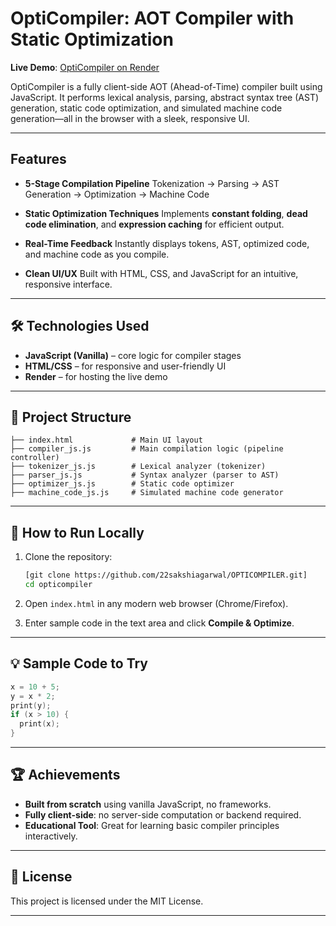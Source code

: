 
#  OptiCompiler: AOT Compiler with Static Optimization

**Live Demo**: [OptiCompiler on Render](https://opticompiler.onrender.com/)

OptiCompiler is a fully client-side AOT (Ahead-of-Time) compiler built using JavaScript. It performs lexical analysis, parsing, abstract syntax tree (AST) generation, static code optimization, and simulated machine code generation—all in the browser with a sleek, responsive UI.

---

## Features

* **5-Stage Compilation Pipeline**
  Tokenization → Parsing → AST Generation → Optimization → Machine Code

* **Static Optimization Techniques**
  Implements **constant folding**, **dead code elimination**, and **expression caching** for efficient output.

* **Real-Time Feedback**
  Instantly displays tokens, AST, optimized code, and machine code as you compile.

* **Clean UI/UX**
  Built with HTML, CSS, and JavaScript for an intuitive, responsive interface.

---

## 🛠️ Technologies Used

* **JavaScript (Vanilla)** – core logic for compiler stages
* **HTML/CSS** – for responsive and user-friendly UI
* **Render** – for hosting the live demo

---

## 📂 Project Structure

```
├── index.html             # Main UI layout
├── compiler_js.js         # Main compilation logic (pipeline controller)
├── tokenizer_js.js        # Lexical analyzer (tokenizer)
├── parser_js.js           # Syntax analyzer (parser to AST)
├── optimizer_js.js        # Static code optimizer
├── machine_code_js.js     # Simulated machine code generator
```

---

## 📌 How to Run Locally

1. Clone the repository:

   ```bash
   [git clone https://github.com/22sakshiagarwal/OPTICOMPILER.git]
   cd opticompiler
   ```

2. Open `index.html` in any modern web browser (Chrome/Firefox).

3. Enter sample code in the text area and click **Compile & Optimize**.

---

## 💡 Sample Code to Try

```c
x = 10 + 5;
y = x * 2;
print(y);
if (x > 10) {
  print(x);
}
```

---

## 🏆 Achievements

* **Built from scratch** using vanilla JavaScript, no frameworks.
* **Fully client-side**: no server-side computation or backend required.
* **Educational Tool**: Great for learning basic compiler principles interactively. 

---

## 📃 License

This project is licensed under the MIT License.

---


